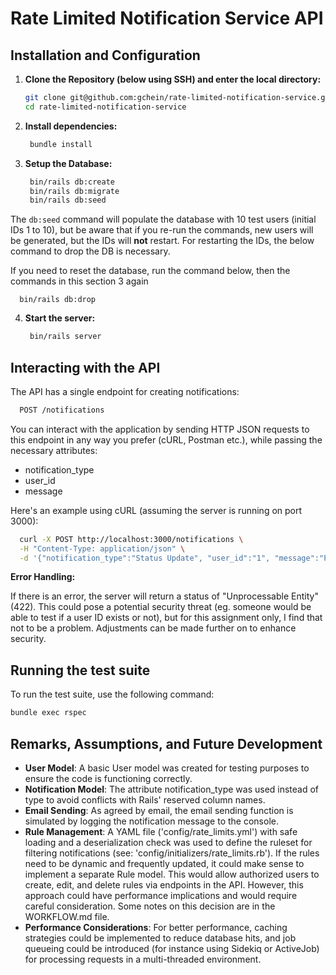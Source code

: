# Rate Limited Notification Service API

## Installation and Configuration

1. **Clone the Repository (below using SSH) and enter the local directory:**
   ```sh
   git clone git@github.com:gchein/rate-limited-notification-service.git
   cd rate-limited-notification-service
   ```

2. **Install dependencies:**
   ```sh
    bundle install
    ```

3. **Setup the Database:**
   ```sh
    bin/rails db:create
    bin/rails db:migrate
    bin/rails db:seed
    ```

The `db:seed` command will populate the database with 10 test users (initial IDs 1 to 10), but be aware that if you re-run the commands, new users will be generated, but the IDs will **not** restart. For restarting the IDs, the below command to drop the DB is necessary.

If you need to reset the database, run the command below, then the commands in this section 3 again
```
  bin/rails db:drop
```

4. **Start the server:**
   ```sh
    bin/rails server
    ```

## Interacting with the API

The API has a single endpoint for creating notifications:
```sh
  POST /notifications
  ```

You can interact with the application by sending HTTP JSON requests to this endpoint in any way you prefer (cURL, Postman etc.), while passing the necessary attributes:
 - notification_type
 - user_id
 - message

Here's an example using cURL (assuming the server is running on port 3000):

```sh
  curl -X POST http://localhost:3000/notifications \
  -H "Content-Type: application/json" \
  -d '{"notification_type":"Status Update", "user_id":"1", "message":"Print message if successful"}'
  ```

**Error Handling:**

If there is an error, the server will return a status of "Unprocessable Entity" (422). This could pose a potential security threat (eg. someone would be able to test if a user ID exists or not), but for this assignment only, I find that not to be a problem. Adjustments can be made further on to enhance security.


## Running the test suite

To run the test suite, use the following command:
  ```sh
bundle exec rspec
  ```

## Remarks, Assumptions, and Future Development
 - **User Model**: A basic User model was created for testing purposes to ensure the code is functioning correctly.
- **Notification Model**: The attribute notification_type was used instead of type to avoid conflicts with Rails' reserved column names.
- **Email Sending**: As agreed by email, the email sending function is simulated by logging the notification message to the console.
- **Rule Management**: A YAML file ('config/rate_limits.yml') with safe loading and a deserialization check was used to define the ruleset for filtering notifications (see: 'config/initializers/rate_limits.rb'). If the rules need to be dynamic and frequently updated, it could make sense to implement a separate Rule model. This would allow authorized users to create, edit, and delete rules via endpoints in the API. However, this approach could have performance implications and would require careful consideration. Some notes on this decision are in the WORKFLOW.md file.
- **Performance Considerations**: For better performance, caching strategies could be implemented to reduce database hits, and job queueing could be introduced (for instance using Sidekiq or ActiveJob) for processing requests in a multi-threaded environment.
